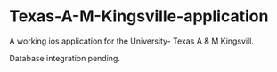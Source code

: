 # Texas-A-M-Kingsville-application
A working ios application for the University- Texas A & M Kingsvill.

Database integration pending.
